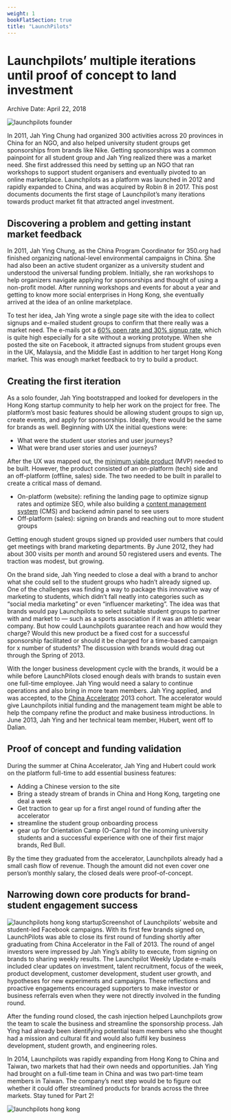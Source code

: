 ```yaml
---
weight: 1
bookFlatSection: true
title: "LaunchPilots"
---
```



# Launchpilots’ multiple iterations until proof of concept to land investment

Archive Date: April 22, 2018

 ![launchpilots founder](https://i0.wp.com/b3p0.org/wp-content/uploads/2018/04/launchpliots1.jpg?fit=900%252C598&quality=95&ssl=1) 

In 2011, Jah Ying Chung had organized 300 activities across 20 provinces in China for an NGO, and also helped university student groups get sponsorships from brands like Nike. Getting sponsorships was a common painpoint for all student group and Jah Ying realized there was a market need. She first addressed this need by setting up an NGO that ran workshops to support student organisers and eventually pivoted to an online marketplace. Launchpilots as a platform was launched in 2012 and rapidly expanded to China, and was acquired by Robin 8 in 2017\. This post documents documents the first stage of Launchpilot’s many iterations towards product market fit that attracted angel investment.

## Discovering a problem and getting instant market feedback

In 2011, Jah Ying Chung, as the China Program Coordinator for 350.org had finished organizing national-level environmental campaigns in China. She had also been an active student organizer as a university student and understood the universal funding problem. Initially, she ran workshops to help organizers navigate applying for sponsorships and thought of using a non-profit model. After running workshops and events for about a year and getting to know more social enterprises in Hong Kong, she eventually arrived at the idea of an online marketplace.

To test her idea, Jah Ying wrote a single page site with the idea to collect signups and e-mailed student groups to confirm that there really was a market need. The e-mails got a [60% open rate and 30% signup rate](https://www.youtube.com/watch?v=gDMJohtm3L8), which is quite high especially for a site without a working prototype. When she posted the site on Facebook, it attracted signups from student groups even in the UK, Malaysia, and the Middle East in addition to her target Hong Kong market. This was enough market feedback to try to build a product.

## Creating the first iteration

As a solo founder, Jah Ying bootstrapped and looked for developers in the Hong Kong startup community to help her work on the project for free. The platform’s most basic features should be allowing student groups to sign up, create events, and apply for sponsorships. Ideally, there would be the same for brands as well. Beginning with UX the initial questions were:

* What were the student user stories and user journeys?
* What were brand user stories and user journeys?

After the UX was mapped out, the [minimum viable product](https://en.wikipedia.org/wiki/Minimum_viable_product) (MVP) needed to be built. However, the product consisted of an on-platform (tech) side and an off-platform (offline, sales) side. The two needed to be built in parallel to create a critical mass of demand.

* On-platform (website): refining the landing page to optimize signup rates and optimize SEO, while also building a [content management system](https://en.wikipedia.org/wiki/Content_management_system) (CMS) and backend admin panel to see users
* Off-platform (sales): signing on brands and reaching out to more student groups

Getting enough student groups signed up provided user numbers that could get meetings with brand marketing departments. By June 2012, they had about 300 visits per month and around 50 registered users and events. The traction was modest, but growing.

On the brand side, Jah Ying needed to close a deal with a brand to anchor what she could sell to the student groups who hadn’t already signed up. One of the challenges was finding a way to package this innovative way of marketing to students, which didn’t fall neatly into categories such as “social media marketing” or even “influencer marketing”. The idea was that brands would pay Launchpilots to select suitable student groups to partner with and market to — such as a sports association if it was an athletic wear company. But how could Launchpilots guarantee reach and how would they charge? Would this new product be a fixed cost for a successful sponsorship facilitated or should it be charged for a time-based campaign for x number of students? The discussion with brands would drag out through the Spring of 2013.

With the longer business development cycle with the brands, it would be a while before LaunchPilots closed enough deals with brands to sustain even one full-time employee. Jah Ying would need a salary to continue operations and also bring in more team members. Jah Ying applied, and was accepted, to the [China Accelerator](https://chinaccelerator.com/about/) 2013 cohort. The accelerator would give Launchpilots initial funding and the management team might be able to help the company refine the product and make business introductions. In June 2013, Jah Ying and her technical team member, Hubert, went off to Dalian.

## Proof of concept and funding validation

During the summer at China Accelerator, Jah Ying and Hubert could work on the platform full-time to add essential business features:

* Adding a Chinese version to the site
* Bring a steady stream of brands in China and Hong Kong, targeting one deal a week
* Get traction to gear up for a first angel round of funding after the accelerator
* streamline the student group onboarding process
* gear up for Orientation Camp (O-Camp) for the incoming university students and a successful experience with one of their first major brands, Red Bull.

By the time they graduated from the accelerator, Launchpilots already had a small cash flow of revenue. Though the amount did not even cover one person’s monthly salary, the closed deals were proof-of-concept.

## Narrowing down core products for brand-student engagement success

![launchpilots hong kong startup](https://i2.wp.com/b3p0.org/wp-content/uploads/2018/04/APWB_Athena_Lam_20180430-.009.jpeg?resize=900%252C506&quality=95&ssl=1)Screenshot of Launchpilots’ website and student-led Facebook campaigns.
 With its first few brands signed on, LaunchPilots was able to close its first round of funding shortly after graduating from China Accelerator in the Fall of 2013\. The round of angel investors were impressed by Jah Ying’s ability to execute, from signing on brands to sharing weekly results. The Launchpilot Weekly Update e-mails included clear updates on investment, talent recruitment, focus of the week, product development, customer development, student user growth, and hypotheses for new experiments and campaigns. These reflections and proactive engagements encouraged supporters to make investor or business referrals even when they were not directly involved in the funding round.

After the funding round closed, the cash injection helped Launchpilots grow the team to scale the business and streamline the sponsorship process. Jah Ying had already been identifying potential team members who she thought had a mission and cultural fit and would also fulfil key business development, student growth, and engineering roles.

In 2014, Launchpilots was rapidly expanding from Hong Kong to China and Taiwan, two markets that had their own needs and opportunities. Jah Ying had brought on a full-time team in China and was two part-time team members in Taiwan. The company’s next step would be to figure out whether it could offer streamlined products for brands across the three markets. Stay tuned for Part 2!

![launchpilots hong kong](https://i2.wp.com/b3p0.org/wp-content/uploads/2018/04/launchpliots2.png?resize=900%252C493&quality=95&ssl=1)